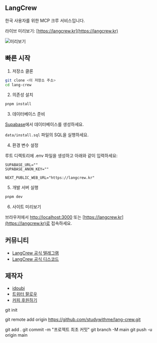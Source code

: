 ## LangCrew

한국 사용자를 위한 MCP 크루 서비스입니다.

라이브 미리보기: [https://langcrew.kr](https://langcrew.kr)

![미리보기](./preview.png)

## 빠른 시작

1. 저장소 클론

```bash
git clone <이 저장소 주소>
cd lang-crew
```

2. 의존성 설치

```bash
pnpm install
```

3. 데이터베이스 준비

[Supabase](https://supabase.com/)에서 데이터베이스를 생성하세요.

`data/install.sql` 파일의 SQL을 실행하세요.

4. 환경 변수 설정

루트 디렉토리에 .env 파일을 생성하고 아래와 같이 입력하세요:

```env
SUPABASE_URL=""
SUPABASE_ANON_KEY=""

NEXT_PUBLIC_WEB_URL="https://langcrew.kr"
```

5. 개발 서버 실행

```bash
pnpm dev
```

6. 사이트 미리보기

브라우저에서 [http://localhost:3000](http://localhost:3000) 또는 [https://langcrew.kr](https://langcrew.kr)로 접속하세요.

## 커뮤니티

- [LangCrew 공식 텔레그램](https://t.me/+N0gv4O9SXio2YWU1)
- [LangCrew 공식 디스코드](https://discord.gg/RsYPRrnyqg)

## 제작자

- [idoubi](https://bento.me/idoubi)
- [트위터 팔로우](https://x.com/idoubicv)
- [커피 후원하기](https://www.buymeacoffee.com/idoubi)

git init

git remote add origin https://github.com/studywithme/lang-crew.git

git add .
git commit -m "프로젝트 최초 커밋"
git branch -M main
git push -u origin main
